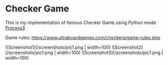 # Checker Game

This is my implementation of famous Checker Game using Python mode [Process3](https://processing.org/)

Game rules: https://www.ultraboardgames.com/checkers/game-rules.php

![Screenshot1](/screenshots/pic1.png | width=100)
![Screenshot2](/screenshots/pic1.png | width=100)
![Screenshot3](/screenshots/pic1.png | width=100)
